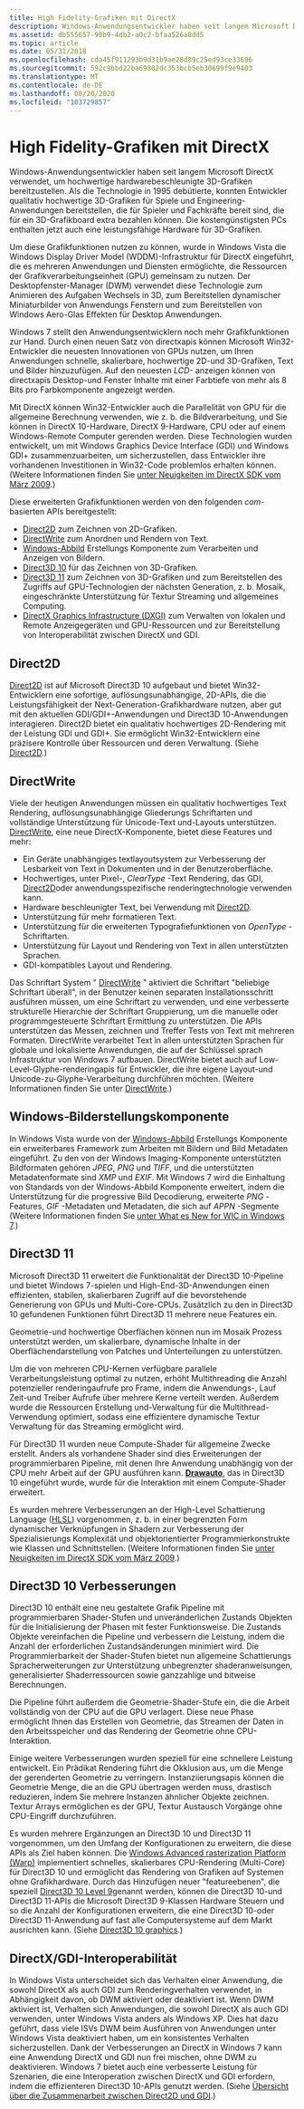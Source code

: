 ```yaml
---
title: High Fidelity-Grafiken mit DirectX
description: Windows-Anwendungsentwickler haben seit langem Microsoft DirectX verwendet, um hochwertige hardwarebeschleunigte 3D-Grafiken bereitzustellen.
ms.assetid: db555657-90b9-4db2-a0c2-bfaa526a8dd5
ms.topic: article
ms.date: 05/31/2018
ms.openlocfilehash: cda45f911293b9d31b9ae28d89c25ed93ce33696
ms.sourcegitcommit: 592c9bbd22ba69802dc353bcb5eb30699f9e9403
ms.translationtype: MT
ms.contentlocale: de-DE
ms.lasthandoff: 08/20/2020
ms.locfileid: "103729857"
---
```

# <a name="high-fidelity-graphics-with-directx"></a>High Fidelity-Grafiken mit DirectX

Windows-Anwendungsentwickler haben seit langem Microsoft DirectX verwendet, um hochwertige hardwarebeschleunigte 3D-Grafiken bereitzustellen. Als die Technologie in 1995 debütierte, konnten Entwickler qualitativ hochwertige 3D-Grafiken für Spiele und Engineering-Anwendungen bereitstellen, die für Spieler und Fachkräfte bereit sind, die für ein 3D-Grafikboard extra bezahlen können. Die kostengünstigsten PCs enthalten jetzt auch eine leistungsfähige Hardware für 3D-Grafiken.

Um diese Grafikfunktionen nutzen zu können, wurde in Windows Vista die Windows Display Driver Model (WDDM)-Infrastruktur für DirectX eingeführt, die es mehreren Anwendungen und Diensten ermöglichte, die Ressourcen der Grafikverarbeitungseinheit (GPU) gemeinsam zu nutzen. Der Desktopfenster-Manager (DWM) verwendet diese Technologie zum Animieren des Aufgaben Wechsels in 3D, zum Bereitstellen dynamischer Miniaturbilder von Anwendungs Fenstern und zum Bereitstellen von Windows Aero-Glas Effekten für Desktop Anwendungen.

Windows 7 stellt den Anwendungsentwicklern noch mehr Grafikfunktionen zur Hand. Durch einen neuen Satz von directxapis können Microsoft Win32-Entwickler die neuesten Innovationen von GPUs nutzen, um Ihren Anwendungen schnelle, skalierbare, hochwertige 2D-und 3D-Grafiken, Text und Bilder hinzuzufügen. Auf den neuesten *LCD-* anzeigen können von directxapis Desktop-und Fenster Inhalte mit einer Farbtiefe von mehr als 8 Bits pro Farbkomponente angezeigt werden.

Mit DirectX können Win32-Entwickler auch die Parallelität von GPU für die allgemeine Berechnung verwenden, wie z. b. die Bildverarbeitung, und Sie können in DirectX 10-Hardware, DirectX 9-Hardware, CPU oder auf einem Windows-Remote Computer gerenden werden. Diese Technologien wurden entwickelt, um mit Windows Graphics Device Interface (GDI) und Windows GDI+ zusammenzuarbeiten, um sicherzustellen, dass Entwickler ihre vorhandenen Investitionen in Win32-Code problemlos erhalten können. (Weitere Informationen finden Sie [unter Neuigkeiten im DirectX SDK vom März 2009](/previous-versions//bb173043(v=vs.85)).)

Diese erweiterten Grafikfunktionen werden von den folgenden *com*-basierten APIs bereitgestellt:

-   [Direct2D](../direct2d/direct2d-portal.md) zum Zeichnen von 2D-Grafiken.
-   [DirectWrite](/windows/desktop/DirectWrite/direct-write-portal) zum Anordnen und Rendern von Text.
-   [Windows-Abbild](/windows/desktop/wic/-wic-lh) Erstellungs Komponente zum Verarbeiten und Anzeigen von Bildern.
-   [Direct3D 10](/windows/desktop/direct3d10/d3d10-graphics) für das Zeichnen von 3D-Grafiken.
-   [Direct3D 11](/windows/desktop/direct3d11/atoc-dx-graphics-direct3d-11) zum Zeichnen von 3D-Grafiken und zum Bereitstellen des Zugriffs auf GPU-Technologien der nächsten Generation, z. b. Mosaik, eingeschränkte Unterstützung für Textur Streaming und allgemeines Computing.
-   [DirectX Graphics Infrastructure (DXGI)](/windows/desktop/direct3ddxgi/dx-graphics-dxgi) zum Verwalten von lokalen und Remote Anzeigegeräten und GPU-Ressourcen und zur Bereitstellung von Interoperabilität zwischen DirectX und GDI.

## <a name="direct2d"></a>Direct2D

[Direct2D](../direct2d/direct2d-portal.md) ist auf Microsoft Direct3D 10 aufgebaut und bietet Win32-Entwicklern eine sofortige, auflösungsunabhängige, 2D-APIs, die die Leistungsfähigkeit der Next-Generation-Grafikhardware nutzen, aber gut mit den aktuellen GDI/GDI+-Anwendungen und Direct3D 10-Anwendungen interagieren. Direct2D bietet ein qualitativ hochwertiges 2D-Rendering mit der Leistung GDI und GDI+. Sie ermöglicht Win32-Entwicklern eine präzisere Kontrolle über Ressourcen und deren Verwaltung. (Siehe [Direct2D](../direct2d/direct2d-portal.md).)

## <a name="directwrite"></a>DirectWrite

Viele der heutigen Anwendungen müssen ein qualitativ hochwertiges Text Rendering, auflösungsunabhängige Gliederungs Schriftarten und vollständige Unterstützung für Unicode-Text und-Layouts unterstützen. [DirectWrite](/windows/desktop/DirectWrite/direct-write-portal), eine neue DirectX-Komponente, bietet diese Features und mehr:

-   Ein Geräte unabhängiges textlayoutsystem zur Verbesserung der Lesbarkeit von Text in Dokumenten und in der Benutzeroberfläche.
-   Hochwertiges, unter Pixel-, *ClearType* -Text Rendering, das GDI, [Direct2D](../direct2d/direct2d-portal.md)oder anwendungsspezifische renderingtechnologie verwenden kann.
-   Hardware beschleunigter Text, bei Verwendung mit [Direct2D](../direct2d/direct2d-portal.md).
-   Unterstützung für mehr formatieren Text.
-   Unterstützung für die erweiterten Typografiefunktionen von *OpenType* -Schriftarten.
-   Unterstützung für Layout und Rendering von Text in allen unterstützten Sprachen.
-   GDI-kompatibles Layout und Rendering.

Das Schriftart System " [DirectWrite](/windows/desktop/DirectWrite/direct-write-portal) " aktiviert die Schriftart "beliebige Schriftart überall", in der Benutzer keinen separaten Installationsschritt ausführen müssen, um eine Schriftart zu verwenden, und eine verbesserte strukturelle Hierarchie der Schriftart Gruppierung, um die manuelle oder programmgesteuerte Schriftart Ermittlung zu unterstützen. Die APIs unterstützen das Messen, zeichnen und Treffer Tests von Text mit mehreren Formaten. DirectWrite verarbeitet Text in allen unterstützten Sprachen für globale und lokalisierte Anwendungen, die auf der Schlüssel sprach Infrastruktur von Windows 7 aufbauen. DirectWrite bietet auch auf Low-Level-Glyphe-renderingapis für Entwickler, die ihre eigene Layout-und Unicode-zu-Glyphe-Verarbeitung durchführen möchten. (Weitere Informationen finden Sie unter [DirectWrite](../directwrite/direct-write-portal.md).)

## <a name="windows-imaging-component"></a>Windows-Bilderstellungskomponente

In Windows Vista wurde von der [Windows-Abbild](/windows/desktop/wic/-wic-lh) Erstellungs Komponente ein erweiterbares Framework zum Arbeiten mit Bildern und Bild Metadaten eingeführt. Zu den von der Windows Imaging-Komponente unterstützten Bildformaten gehören *JPEG*, *PNG* und *TIFF*, und die unterstützten Metadatenformate sind *XMP* und *EXIF*. Mit Windows 7 wird die Einhaltung von Standards von der Windows-Abbild Komponente erweitert, indem die Unterstützung für die progressive Bild Decodierung, erweiterte *PNG* -Features, *GIF* -Metadaten und Metadaten, die sich auf *APPN* -Segmente (Weitere Informationen finden Sie [unter What es New for WIC in Windows 7](/previous-versions//ee720061(v=vs.85)).)

## <a name="direct3d-11"></a>Direct3D 11

Microsoft Direct3D 11 erweitert die Funktionalität der Direct3D 10-Pipeline und bietet Windows 7-spielen und High-End-3D-Anwendungen einen effizienten, stabilen, skalierbaren Zugriff auf die bevorstehende Generierung von GPUs und Multi-Core-CPUs. Zusätzlich zu den in Direct3D 10 gefundenen Funktionen führt Direct3D 11 mehrere neue Features ein.

Geometrie-und hochwertige Oberflächen können nun im Mosaik Prozess unterstützt werden, um skalierbare, dynamische Inhalte in der Oberflächendarstellung von Patches und Unterteilungen zu unterstützen.

Um die von mehreren CPU-Kernen verfügbare parallele Verarbeitungsleistung optimal zu nutzen, erhöht Multithreading die Anzahl potenzieller renderingaufrufe pro Frame, indem die Anwendungs-, Lauf Zeit-und Treiber Aufrufe über mehrere Kerne verteilt werden. Außerdem wurde die Ressourcen Erstellung und-Verwaltung für die Multithread-Verwendung optimiert, sodass eine effizientere dynamische Textur Verwaltung für das Streaming ermöglicht wird.

Für Direct3D 11 wurden neue Compute-Shader für allgemeine Zwecke erstellt. Anders als vorhandene Shader sind dies Erweiterungen der programmierbaren Pipeline, mit denen Ihre Anwendung unabhängig von der CPU mehr Arbeit auf der GPU ausführen kann. [**Drawauto**](/windows/desktop/api/d3d11/nf-d3d11-id3d11devicecontext-drawauto), das in Direct3D 10 eingeführt wurde, wurde für die Interaktion mit einem Compute-Shader erweitert.

Es wurden mehrere Verbesserungen an der High-Level Schattierung Language ([HLSL](/windows/desktop/direct3dhlsl/dx-graphics-hlsl)) vorgenommen, z. b. in einer begrenzten Form dynamischer Verknüpfungen in Shadern zur Verbesserung der Spezialisierungs Komplexität und objektorientierter Programmierkonstrukte wie Klassen und Schnittstellen. (Weitere Informationen finden Sie [unter Neuigkeiten im DirectX SDK vom März 2009](/previous-versions//bb173043(v=vs.85)).)

## <a name="direct3d-10-improvements"></a>Direct3D 10 Verbesserungen

Direct3D 10 enthält eine neu gestaltete Grafik Pipeline mit programmierbaren Shader-Stufen und unveränderlichen Zustands Objekten für die Initialisierung der Phasen mit fester Funktionsweise. Die Zustands Objekte vereinfachen die Pipeline und verbessern die Leistung, indem die Anzahl der erforderlichen Zustandsänderungen minimiert wird. Die Programmierbarkeit der Shader-Stufen bietet nun allgemeine Schattierungs Spracherweiterungen zur Unterstützung unbegrenzter shaderanweisungen, generalisierter Shaderressourcen sowie ganzzahlige und bitweise Berechnungen.

Die Pipeline führt außerdem die Geometrie-Shader-Stufe ein, die die Arbeit vollständig von der CPU auf die GPU verlagert. Diese neue Phase ermöglicht Ihnen das Erstellen von Geometrie, das Streamen der Daten in den Arbeitsspeicher und das Rendering der Geometrie ohne CPU-Interaktion.

Einige weitere Verbesserungen wurden speziell für eine schnellere Leistung entwickelt. Ein Prädikat Rendering führt die Okklusion aus, um die Menge der gerenderten Geometrie zu verringern. Instanziierungsapis können die Geometrie Menge, die an die GPU übertragen werden muss, drastisch reduzieren, indem Sie mehrere Instanzen ähnlicher Objekte zeichnen. Textur Arrays ermöglichen es der GPU, Textur Austausch Vorgänge ohne CPU-Eingriff durchzuführen.

Es wurden mehrere Ergänzungen an Direct3D 10 und Direct3D 11 vorgenommen, um den Umfang der Konfigurationen zu erweitern, die diese APIs als Ziel haben können. Die [Windows Advanced rasterization Platform (Warp)](/windows/desktop/direct3darticles/directx-warp) implementiert schnelles, skalierbares CPU-Rendering (Multi-Core) für Direct3D 10 und ermöglicht das Rendering von Grafiken auf Systemen ohne Grafikhardware. Durch das Hinzufügen neuer "featureebenen", die speziell [Direct3D 10 Level 9](/windows/desktop/direct3d11/d3d11-graphics-reference-10level9)genannt werden, können die Direct3D 10-und Direct3D 11-APIs die Microsoft Direct3D 9-Klassen Hardware Steuern und so die Anzahl der Konfigurationen erweitern, die eine Direct3D 10-oder Direct3D 11-Anwendung auf fast alle Computersysteme auf dem Markt ausrichten kann. (Siehe [Direct3D 10 graphics](../direct3d10/d3d10-graphics.md).)

## <a name="directxgdi-interoperability"></a>DirectX/GDI-Interoperabilität

In Windows Vista unterscheidet sich das Verhalten einer Anwendung, die sowohl DirectX als auch GDI zum Renderingverhalten verwendet, in Abhängigkeit davon, ob DWM aktiviert oder deaktiviert ist. Wenn DWM aktiviert ist, Verhalten sich Anwendungen, die sowohl DirectX als auch GDI verwenden, unter Windows Vista anders als Windows XP. Dies hat dazu geführt, dass viele ISVs DWM beim Ausführen von Anwendungen unter Windows Vista deaktiviert haben, um ein konsistentes Verhalten sicherzustellen. Dank der Verbesserungen an DirectX in Windows 7 kann eine Anwendung DirectX und GDI nun frei mischen, ohne DWM zu deaktivieren. Windows 7 bietet auch eine verbesserte Leistung für Szenarien, die eine Interoperation zwischen DirectX und GDI erfordern, indem die effizienteren Direct3D 10-APIs genutzt werden. (Siehe [Übersicht über die Zusammenarbeit zwischen Direct2D und GDI](../direct2d/direct2d-and-gdi-interoperation-overview.md).)

 

 